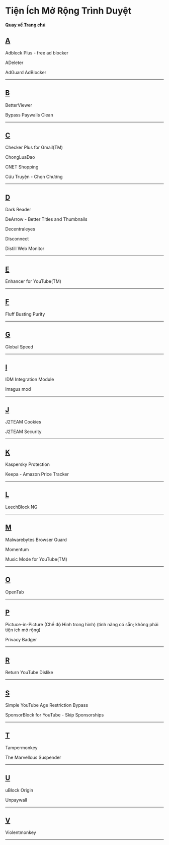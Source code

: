 # Tiện Ích Mở Rộng Trình Duyệt

**[Quay về Trang chủ](https://khangshirokuma.github.io/)**

## **[A](/A/README.md)**

Adblock Plus - free ad blocker

ADeleter

AdGuard AdBlocker

---
## **[B](/B/README.md)**

BetterViewer

Bypass Paywalls Clean

---
## **[C](/C/README.md)**

Checker Plus for Gmail(TM)

ChongLuaDao

CNET Shopping

Cứu Truyện - Chọn Chương

---
## **[D](/D/README.md)**

Dark Reader

DeArrow - Better Titles and Thumbnails

Decentraleyes

Disconnect

Distill Web Monitor

---
## **[E](/E/README.md)**

Enhancer for YouTube(TM)

---
## **[F](/F/README.md)**

Fluff Busting Purity

---
## **[G](/G/README.md)**

Global Speed

---
## **[I](/I/README.md)**

IDM Integration Module

Imagus mod

---
## **[J](/J/README.md)**

J2TEAM Cookies

J2TEAM Security

---
## **[K](/K/README.md)**

Kaspersky Protection

Keepa - Amazon Price Tracker

---
## **[L](/L/README.md)**

LeechBlock NG

---
## **[M](/M/README.md)**

Malwarebytes Browser Guard

Momentum

Music Mode for YouTube(TM)

---
## **[O](/O/README.md)**

OpenTab

---
## **[P](/P/README.md)**

Pictuce-in-Picture (Chế độ Hình trong hình) (tính năng có sẵn; không phải tiện ích mở rộng)

Privacy Badger

---
## **[R](/R/README.md)**

Return YouTube Dislike

---
## **[S](/S/README.md)**

Simple YouTube Age Restriction Bypass

SponsorBlock for YouTube - Skip Sponsorships

---
## **[T](/T/README.md)**

Tampermonkey

The Marvellous Suspender

---
## **[U](/U/README.md)**

uBlock Origin

Unpaywall

---

## **[V](/V/README.md)**

Violentmonkey

---
